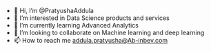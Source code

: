 - 👋 Hi, I’m @PratyushaAddula
- 👀 I’m interested in Data Science products and services
- 🌱 I’m currently learning Advanced Analytics
- 💞️ I’m looking to collaborate on Machine learning and deep learning
- 📫 How to reach me addula.pratyusha@Ab-inbev.com

<!---
PratyushaAddula/PratyushaAddula is a ✨ special ✨ repository because its `README.md` (this file) appears on your GitHub profile.
You can click the Preview link to take a look at your changes.
--->
